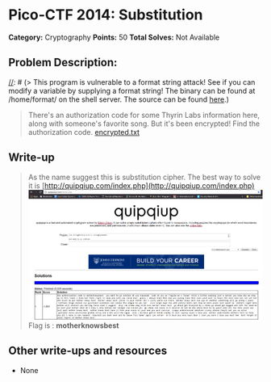 # Pico-CTF 2014: Substitution

**Category:** Cryptography
**Points:** 50
**Total Solves:** Not Available
## Problem Description:

[//]: # (> This program is vulnerable to a format string attack! See if you can modify a variable by supplying a format string! The binary can be found at /home/format/ on the shell server. The source can be found [here](format.c).)
> There's an authorization code for some Thyrin Labs information here, along with someone's favorite song. But it's been encrypted! Find the authorization code.
[encrypted.txt](encrypted.txt)

## Write-up
[//]: # (> Your write up goes here.)
> As the name suggest this is substitution cipher. The best way to solve it is [http://quipqiup.com/index.php](http://quipqiup.com/index.php)
![Substitution](quip_quip.PNG)
> Flag is : **motherknowsbest**

## Other write-ups and resources

* None
